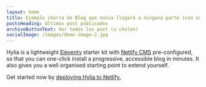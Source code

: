 ```yaml
---
layout: home
title: Ejemplo chorra de Blog que nunca llegará a ninguna parte (con suerte)
postsHeading: Últimos post publicados
archiveButtonText: Ver todos los post (a cholón)
socialImage: /images/demo-image-2.jpg
---
```

Hylia is a lightweight [Eleventy](https://11ty.io) starter kit with [Netlify CMS](https://www.netlifycms.org/) pre-configured, so that you can one-click install a progressive, accessible blog in minutes. It also gives you a well organised starting point to extend yourself.

Get started now by [deploying Hylia to Netlify.](https://app.netlify.com/start/deploy?repository=https://github.com/andybelldesign/hylia)
